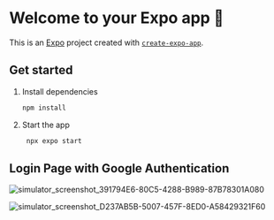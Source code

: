# Welcome to your Expo app 👋

This is an [Expo](https://expo.dev) project created with [`create-expo-app`](https://www.npmjs.com/package/create-expo-app).

## Get started

1. Install dependencies

   ```bash
   npm install
   ```

2. Start the app

   ```bash
    npx expo start
   ```

## Login Page with Google Authentication


![simulator_screenshot_391794E6-80C5-4288-B989-87B78301A080](https://github.com/user-attachments/assets/fe4d0d4e-cc26-4972-955c-3eaf774214a2|width=100)

![simulator_screenshot_D237AB5B-5007-457F-8ED0-A58429321F60](https://github.com/user-attachments/assets/3ebd40f7-a873-4fe6-8c65-2c5d7caa81cf)
